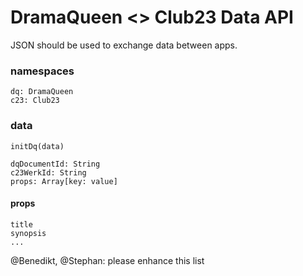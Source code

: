 # DramaQueen <> Club23 Data API 

JSON should be used to exchange data between apps. 

### namespaces

```
dq: DramaQueen
c23: Club23
```

### data 

```initDq(data)```

```
dqDocumentId: String
c23WerkId: String
props: Array[key: value]
```

#### props

```
title
synopsis 
...
```

@Benedikt, @Stephan: please enhance this list 